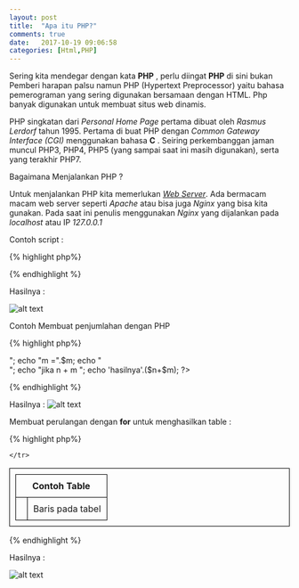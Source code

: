 ```yaml
---
layout: post
title:  "Apa itu PHP?"
comments: true
date:   2017-10-19 09:06:58
categories: [Html,PHP]
---
```

Sering kita mendegar dengan kata __PHP__ , perlu diingat __PHP__ di sini bukan Pemberi harapan palsu namun PHP (Hypertext Preprocessor) yaitu bahasa pemerograman yang sering digunakan bersamaan dengan HTML. Php banyak digunakan untuk membuat situs web dinamis.

PHP singkatan dari _Personal Home Page_ pertama dibuat oleh _Rasmus Lerdorf_ tahun 1995. Pertama di buat PHP dengan _Common Gateway Interface (CGI)_ menggunakan bahasa __C__ . Seiring perkembanggan jaman muncul PHP3, PHP4, PHP5 (yang sampai saat ini masih digunakan), serta yang terakhir PHP7.

Bagaimana Menjalankan PHP ?

Untuk menjalankan PHP kita memerlukan [_Web Server_](https://kurtakon.com/html/2017/10/10/artikel-3.html). Ada bermacam macam web server seperti _Apache_ atau bisa juga _Nginx_ yang bisa kita gunakan. Pada saat ini penulis menggunakan _Nginx_  yang dijalankan pada _localhost_ atau IP _127.0.0.1_

Contoh script :

{% highlight php%}
<?php
    echo "Ini Uji coba PHP";
?>
{% endhighlight %}

Hasilnya :

![alt text][gambar1]

[gambar1]:{{site.urlimg}}img-19okt2017-4.png "view html" 

Contoh Membuat penjumlahan dengan PHP 

{% highlight php%}
<?php
   $n = 1;
   $m = 4;
   echo "n =".$n;
   echo "</br>";
   echo "m =".$m;
   echo "</br>";
   echo "jika n + m ";
   echo 'hasilnya'.($n+$m);
?>
{% endhighlight %}

Hasilnya :
![alt text][gambar2]

[gambar2]:{{site.urlimg}}img-19okt2017-5.png "view html" 


Membuat perulangan dengan __for__ untuk menghasilkan table :

{% highlight php%}

<style type="text/css">
    table {
        border-collapse: collapse;
    }

    table, th, td {
        border: 1px solid black;
        padding: 10px;
    }
</style>
<table> 
<tr> <th colspan="2">Contoh Table</th></tr>
<?php
    for ($i=0; $i <10 ; $i++) { 
?>
    <tr>
        <td><?php echo $i;?></td>
        <td> Baris pada tabel  <?php echo $i;?></td>

    </tr>
<?php
    }
?>
</table>

{% endhighlight %}

Hasilnya :

![alt text][gambar3]

[gambar3]:{{site.urlimg}}img-19okt2017-6.png "view html" 
